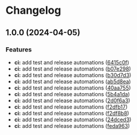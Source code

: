 # Changelog

## 1.0.0 (2024-04-05)


### Features

* **ci:** add test and release automations ([6415c0f](https://github.com/DSI-HUG/ngx-components/commit/6415c0f36b68adb6e2f0f58869833aaaf0b45b0c))
* **ci:** add test and release automations ([b07e298](https://github.com/DSI-HUG/ngx-components/commit/b07e298a7c01fef81b14057d28d50ed7b00884c0))
* **ci:** add test and release automations ([b30d7d3](https://github.com/DSI-HUG/ngx-components/commit/b30d7d36e36424b463350c264f58b77ec2b5124e))
* **ci:** add test and release automations ([ab5d8ea](https://github.com/DSI-HUG/ngx-components/commit/ab5d8eab8cc3e178a6d6f45e1309f04c96d0e3ae))
* **ci:** add test and release automations ([40aa755](https://github.com/DSI-HUG/ngx-components/commit/40aa75534148e3cbbd5da81811104f6b8df327ab))
* **ci:** add test and release automations ([5b4a1da](https://github.com/DSI-HUG/ngx-components/commit/5b4a1da01040a238e2e15650527461c0b4643a1a))
* **ci:** add test and release automations ([2d0f6a3](https://github.com/DSI-HUG/ngx-components/commit/2d0f6a3e4ad65008e266223368af682f6034b680))
* **ci:** add test and release automations ([f2dfb17](https://github.com/DSI-HUG/ngx-components/commit/f2dfb17d3ee732eff76b1a25da19b26ca9557cb1))
* **ci:** add test and release automations ([f2df8b8](https://github.com/DSI-HUG/ngx-components/commit/f2df8b8f8a3bb6f3862ef64905cdc2b4afc4fb58))
* **ci:** add test and release automations ([24dced3](https://github.com/DSI-HUG/ngx-components/commit/24dced3234db62a04b016deeb871615dc9335ab1))
* **ci:** add test and release automations ([feda963](https://github.com/DSI-HUG/ngx-components/commit/feda9637c16af0269dbb77608583ec3e5637aed3))
